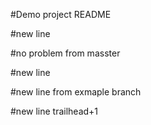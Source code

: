 #Demo project README

#new line

#no problem from masster

#new line

#new line from exmaple branch

#new line trailhead+1
